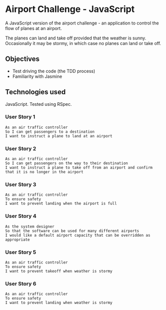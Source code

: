 # Airport Challenge - JavaScript #

A JavaScript version of the airport challenge - an application to control the flow of planes at an airport.

The planes can land and take off provided that the weather is sunny. Occasionally it may be stormy, in which case no planes can land or take off. 

## Objectives

- Test driving the code (the TDD process)
- Familiarity with Jasmine

## Technologies used

JavaScript. Tested using RSpec.

### User Story 1

```
As an air traffic controller 
So I can get passengers to a destination 
I want to instruct a plane to land at an airport
```

### User Story 2

```
As an air traffic controller 
So I can get passengers on the way to their destination 
I want to instruct a plane to take off from an airport and confirm that it is no longer in the airport
```

### User Story 3

```
As an air traffic controller 
To ensure safety 
I want to prevent landing when the airport is full 
```

### User Story 4

```
As the system designer
So that the software can be used for many different airports
I would like a default airport capacity that can be overridden as appropriate
```

### User Story 5

```
As an air traffic controller 
To ensure safety 
I want to prevent takeoff when weather is stormy 
```

### User Story 6

```
As an air traffic controller 
To ensure safety 
I want to prevent landing when weather is stormy 
```